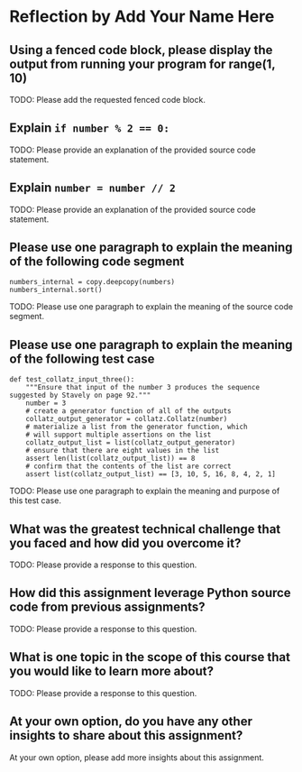 # Reflection by Add Your Name Here

## Using a fenced code block, please display the output from running your program for range(1, 10)

TODO: Please add the requested fenced code block.

## Explain `if number % 2 == 0:`

TODO: Please provide an explanation of the provided source code statement.

## Explain `number = number // 2`

TODO: Please provide an explanation of the provided source code statement.

## Please use one paragraph to explain the meaning of the following code segment

```
numbers_internal = copy.deepcopy(numbers)
numbers_internal.sort()
```

TODO: Please use one paragraph to explain the meaning of the source code segment.

## Please use one paragraph to explain the meaning of the following test case

```
def test_collatz_input_three():
    """Ensure that input of the number 3 produces the sequence suggested by Stavely on page 92."""
    number = 3
    # create a generator function of all of the outputs
    collatz_output_generator = collatz.Collatz(number)
    # materialize a list from the generator function, which
    # will support multiple assertions on the list
    collatz_output_list = list(collatz_output_generator)
    # ensure that there are eight values in the list
    assert len(list(collatz_output_list)) == 8
    # confirm that the contents of the list are correct
    assert list(collatz_output_list) == [3, 10, 5, 16, 8, 4, 2, 1]
```

TODO: Please use one paragraph to explain the meaning and purpose of this test case.

## What was the greatest technical challenge that you faced and how did you overcome it?

TODO: Please provide a response to this question.

## How did this assignment leverage Python source code from previous assignments?

TODO: Please provide a response to this question.

## What is one topic in the scope of this course that you would like to learn more about?

TODO: Please provide a response to this question.

## At your own option, do you have any other insights to share about this assignment?

At your own option, please add more insights about this assignment.
